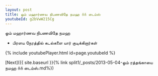 ```yaml
---
layout: post
title: ஓம் மஹார்ணவ நிபணவிதே நமஹ ௧௧ டைம்ஸ்
youtubeId: g2bVwW215Cg
---
```

 
 
 ஓம் மஹார்ணவ நிபணவிதே நமஹ  
 
 -  பிரளய நேரத்தில் கடல்களை யார் குடிக்கிறார்கள் 
 
  
 
  
 
 
 
 
 
 


{% include youtubePlayer.html id=page.youtubeId %}
 
[Next]({{ site.baseurl }}{% link  split1/_posts/2013-05-04-ஓம் ரத்தங்காயை நமஹ ௧௧ டைம்ஸ்.md%})
 
